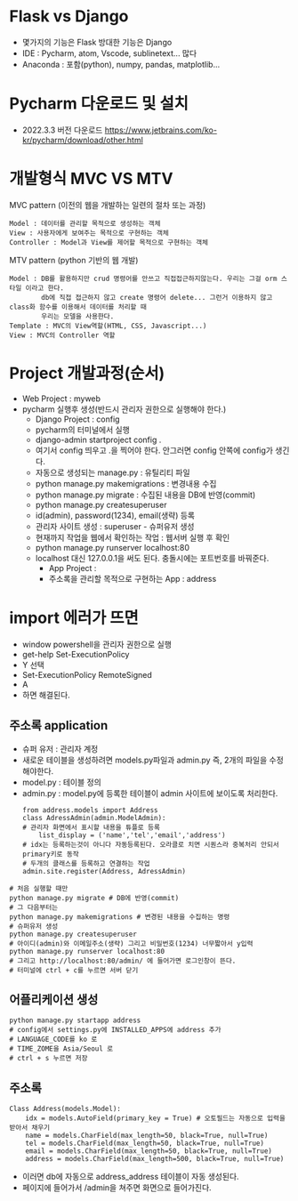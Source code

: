 # Flask vs Django
- 몇가지의 기능은 Flask 방대한 기능은 Django
- IDE : Pycharm, atom, Vscode, sublinetext... 많다
- Anaconda : 포함(python), numpy, pandas, matplotlib...

# Pycharm 다운로드 및 설치
- 2022.3.3 버전 다운로드
https://www.jetbrains.com/ko-kr/pycharm/download/other.html

# 개발형식 MVC  VS  MTV

MVC pattern (이전의 웹을 개발하는 일련의 절차 또는 과정)
```
Model : 데이터를 관리할 목적으로 생성하는 객체
View : 사용자에게 보여주는 목적으로 구현하는 객체
Controller : Model과 View를 제어할 목적으로 구현하는 객체
```

MTV pattern (python 기반의 웹 개발)
```
Model : DB를 활용하지만 crud 명령어를 안쓰고 직접접근하지않는다. 우리는 그걸 orm 스타일 이라고 한다.
        db에 직접 접근하지 않고 create 명령어 delete... 그런거 이용하지 않고 class화 함수를 이용해서 데이터를 처리할 때
        우리는 모델을 사용한다.
Template : MVC의 View역할(HTML, CSS, Javascript...)
View : MVC의 Controller 역할
```
# Project 개발과정(순서)
- Web Project : myweb
- pycharm 실행후 생성(반드시 관리자 권한으로 실행해야 한다.)
  + Django Project : config
  + pycharm의 터미널에서 실행
  + django-admin  startproject config .
  + 여기서 config 띄우고 .을 찍어야 한다. 안그러면 config 안쪽에 config가 생긴다.
  + 자동으로 생성되는 manage.py : 유틸리티 파일
  + python manage.py makemigrations : 변경내용 수집
  + python manage.py migrate : 수집된 내용을 DB에 반영(commit)
  + python manage.py createsuperuser
  + id(admin), password(1234), email(생략) 등록
  + 관리자 사이트 생성 : superuser - 슈퍼유저 생성
  + 현재까지 작업을 웹에서 확인하는 작업 : 웹서버 실행 후 확인
  + python manage.py runserver localhost:80
  + localhost 대신 127.0.0.1을 써도 된다. 충돌시에는 포트번호를 바꿔준다. 
     * App Project :
     * 주소록을 관리할 목적으로 구현하는 App : address
  
# import 에러가 뜨면 
- window powershell을 관리자 권한으로 실행
- get-help Set-ExecutionPolicy
- Y 선택
- Set-ExecutionPolicy RemoteSigned
- A
- 하면 해결된다.

## 주소록 application
- 슈퍼 유저 : 관리자 계정
- 새로운 테이블을 생성하려면 models.py파일과 admin.py 즉, 2개의 파일을 수정해야한다.
- model.py : 테이블 정의
- admin.py : model.py에 등록한 테이블이 admin 사이트에 보이도록 처리한다.
  ```
  from address.models import Address
  class AdressAdmin(admin.ModelAdmin):
  # 관리자 화면에서 표시할 내용을 튜플로 등록
      list_display = ('name','tel','email','address')
  # idx는 등록하는것이 아니다 자동등록된다. 오라클로 치면 시퀀스라 중복처리 안되서 primary키로 동작
  # 두개의 클래스를 등록하고 연결하는 작업
  admin.site.register(Address, AdressAdmin)
  ```
```
# 처음 실행할 때만
python manage.py migrate # DB에 반영(commit)
# 그 다음부터는
python manage.py makemigrations # 변경된 내용을 수집하는 명령
# 슈퍼유저 생성
python manage.py createsuperuser
# 아이디(admin)와 이메일주소(생략) 그리고 비밀번호(1234) 너무짧아서 y입력 
python manage.py runserver localhost:80
# 그리고 http://localhost:80/admin/ 에 들어가면 로그인창이 뜬다.
# 터미널에 ctrl + c를 누르면 서버 닫기
```
## 어플리케이션 생성
```
python manage.py startapp address
# config에서 settings.py에 INSTALLED_APPS에 address 추가
# LANGUAGE_CODE를 ko 로
# TIME_ZOME을 Asia/Seoul 로
# ctrl + s 누르면 저장
```
## 주소록
```
Class Address(models.Model):
    idx = models.AutoField(primary_key = True) # 오토필드는 자동으로 입력을 받아서 채우기
    name = models.CharField(max_length=50, black=True, null=True)
    tel = models.CharField(max_length=50, black=True, null=True)
    email = models.CharField(max_length=50, black=True, null=True)
    address = models.CharField(max_length=500, black=True, null=True)
```
- 이러면 db에 자동으로 address_address 테이블이 자동 생성된다.
- 페이지에 들어가서 /admin을 쳐주면 화면으로 들어가진다.
